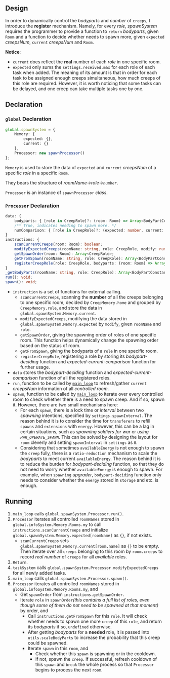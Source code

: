 ## Design
In order to dynamically control the *bodyparts* and *number* of `creeps`, I introduce the **register** mechanism. Namely, for every *role*, *spawnSystem* requires the programmer to provide a function to `return` *bodyparts*, given `Room` and a function to decide whether needs to spawn more, given `expected` *creepsNum*, `current` *creepsNum* and `Room`.

**Notice**:
- `current` does reflect the **real** number of each *role* in one specific room.
- `expected` only sums the `settings.received.max` for each role of each task when added. The meaning of its amount is that in order for each task to be assigned enough creeps simultaneous, how much creeps of this role are required. However, it is worth noticing that some tasks can be delayed, and one creep can take multiple tasks one by one.

## Declaration
### `global` Declaration
```typescript
global.spawnSystem = {
	Memory: {
		expected: {},
		current: {}
	},
	Processor: new spawnProcessor()
};
```
`Memory` is used to store the data of `expected` and `current` *creepsNum* of a specific *role* in a specific `Room`.

They bears the structure of *roomName->role->`number`*.

`Processor` is an instance of `spawnProcessor` *class*.

### `Processor` Declaration
```typescript
data: {
	bodyparts: { [role in CreepRole]?: (room: Room) => Array<BodyPartConstant> };
	/** True, indicates needing to spawn more. */
	numComparison: { [role in CreepRole]?: (expected: number, current: number, room: Room) => boolean };
}
instructions: {
	scanCurrentCreeps(room: Room): boolean;
	modifyExpectedCreeps(roomName: string, role: CreepRole, modify: number): boolean;
	getSpawnOrder(room: Room): Array<CreepRole>;
	getFromSpawn(roomName: string, role: CreepRole): Array<BodyPartConstant> | undefined;
	registerCreepRole(role: CreepRole, bodyparts: (room: Room) => Array<BodyPartConstant>, numComparison: (expected: number, current: number, room: Room) => boolean): boolean;
}
_getBodyParts(roomName: string, role: CreepRole): Array<BodyPartConstant>;
run(): void;
spawn(): void;
```
- `instruction` is a set of functions for external calling.
	- `scanCurrentCreeps`, scanning the **number** of all the creeps belonging to one specific room, decided by `CreepMemory.home` and grouped by `CreepMemory.role`, and store the data in `global.spawnSystem.Memory.current`.
	- `modifyExpectedCreeps`, modifying the data stored in `global.spawnSystem.Memory.expected` by `modify`, given `roomName` and `role`.
	- `getSpawnOrder`, giving the spawning order of roles of one specific room. This function helps dynamically change the spawning order based on the status of room.
	- `getFromSpawn`, giving the bodyparts of a `role` in one specific room.
	- `registerCreepRole`, registering a role by storing its *bodypart-deciding* function and *expected-current-comparison* function for further usage.
- `data` stores the *bodypart-deciding* function and *expected-current-comparison* function of all the registered roles.
- `run`, function to be called by [`main_loop`](main_loop) to refresh/gather `current` *creepsNum* information of all *controlled room*.
- `spawn`, function to be called by [`main_loop`](main_loop) to iterate over every controlled room to check whether there is a need to spawn creep. And if so, spawn it. However, there are two small mechanisms here:
	- For each `spawn`, there is a lock time or *interval* between two *spawning* intentions, specified by `settings.spawnInterval`. The reason behind it is to consider the time for `transferers` to refill `spawns` and `extensions` with `energy`. However, this can be a lag in certain situations, such as *spawning soldiers for war* or *using `PWR_OPERATE_SPAWN`*. This can be solved by designing the layout for `room` cleverly and setting `spawnInterval` in `settings` as `0`.
	- Considering that sometimes `availableEnergy` is not enough to spawn the `creep` fully, there is a `ratio-reduction` mechanism to scale the *bodyparts* to meet current `availableEnergy`. The reason behind it is to reduce the burden for *bodypart-deciding* function, so that they do not need to worry whether `availableEnergy` is enough to spawn. For example, when `spawning` *upgrader*, `bodypart-deciding` function only needs to consider whether the `energy` stored in `storage` and etc. is enough.
## Running
1. `main_loop` calls `global.spawnSystem.Processor.run()`.
2. `Processor` iterates all controlled `roomNames` stored in `global.infoSystem.Memory.Rooms.my` to call `instructions.scanCurrentCreeps` and initialize `global.spawnSystem.Memory.expected[roomName]` as `{}`, if not exists.
	- `scanCurrentCreeps` sets `global.spawnSystem.Memory.current[room.name]` as `{}` to be empty. Then iterate over all `creeps` belonging to this room by `room.creeps` to record *real number* of `creeps` for all *available* roles.
3. `Return`.
4. `taskSystem` calls `global.spawnSystem.Processor.modifyExpectedCreeps` for all newly added tasks.
5. `main_loop` calls `global.spawnSystem.Processor.spawn()`.
6. `Processor` iterates all controlled `roomNames` stored in `global.infoSystem.Memory.Rooms.my`, and
	- Get `spawnOrder` from `instructions.getSpawnOrder`.
	- Iterate `role` in `spawnOrder`*(this contains a full list of roles, even though some of them do not need to be spawned at that moment)* by order, and
		- Call `instructions.getFromSpawn` for this `role`. It will check whether needs to spawn one more `creep` of this `role`, and return its *bodyparts* if so, `undefined` otherwise.
		- After getting *bodyparts* for a **needed** role, it is passed into `utils.scaleBodyParts` to increase the probability that this creep could be spawned.
		- Iterate `spawn` in this `room`, and
			- Check whether this `spawn` is spawning or in the cooldown.
			- If not, spawn the `creep`. If successful, refresh cooldown of this `spawn` and `break` the whole process so that `Processor` begins to process the next `room`.
